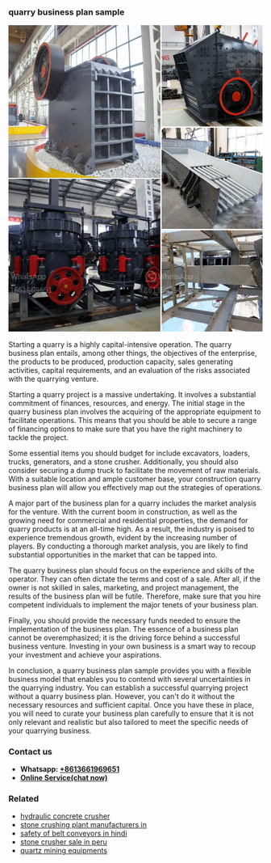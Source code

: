 <h3>quarry business plan sample</h3><img src='1704856939.jpg' alt=''><p>Starting a quarry is a highly capital-intensive operation. The quarry business plan entails, among other things, the objectives of the enterprise, the products to be produced, production capacity, sales generating activities, capital requirements, and an evaluation of the risks associated with the quarrying venture.</p><p>Starting a quarry project is a massive undertaking. It involves a substantial commitment of finances, resources, and energy. The initial stage in the quarry business plan involves the acquiring of the appropriate equipment to facilitate operations. This means that you should be able to secure a range of financing options to make sure that you have the right machinery to tackle the project.</p><p>Some essential items you should budget for include excavators, loaders, trucks, generators, and a stone crusher. Additionally, you should also consider securing a dump truck to facilitate the movement of raw materials. With a suitable location and ample customer base, your construction quarry business plan will allow you effectively map out the strategies of operations.</p><p>A major part of the business plan for a quarry includes the market analysis for the venture. With the current boom in construction, as well as the growing need for commercial and residential properties, the demand for quarry products is at an all-time high. As a result, the industry is poised to experience tremendous growth, evident by the increasing number of players. By conducting a thorough market analysis, you are likely to find substantial opportunities in the market that can be tapped into.</p><p>The quarry business plan should focus on the experience and skills of the operator. They can often dictate the terms and cost of a sale. After all, if the owner is not skilled in sales, marketing, and project management, the results of the business plan will be futile. Therefore, make sure that you hire competent individuals to implement the major tenets of your business plan.</p><p>Finally, you should provide the necessary funds needed to ensure the implementation of the business plan. The essence of a business plan cannot be overemphasized; it is the driving force behind a successful business venture. Investing in your own business is a smart way to recoup your investment and achieve your aspirations.</p><p>In conclusion, a quarry business plan sample provides you with a flexible business model that enables you to contend with several uncertainties in the quarrying industry. You can establish a successful quarrying project without a quarry business plan. However, you can't do it without the necessary resources and sufficient capital. Once you have these in place, you will need to curate your business plan carefully to ensure that it is not only relevant and realistic but also tailored to meet the specific needs of your quarrying business.   </p><h3>Contact us</h3><ul><li><strong>Whatsapp:&nbsp;<a href="https://wa.me/8613661969651">+8613661969651</a></strong></li><li><a href="https://swt.shibang-china.com/?git&amp;zhl&amp;quarry business plan sample"><strong>Online Service(chat now)</strong></a></li></ul><h3>Related</h3><ul><li><a href='hydraulic concrete crusher.md'>hydraulic concrete crusher</a></li><li><a href='stone crushing plant manufacturers in.md'>stone crushing plant manufacturers in</a></li><li><a href='safety of belt conveyors in hindi.md'>safety of belt conveyors in hindi</a></li><li><a href='stone crusher sale in peru.md'>stone crusher sale in peru</a></li><li><a href='quartz mining equipments.md'>quartz mining equipments</a></li></ul>